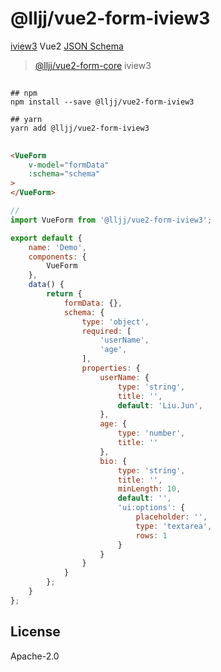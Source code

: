 # @lljj/vue2-form-iview3

 [iview3](http://iview.talkingdata.com) Vue2 [JSON Schema](https://json-schema.org/understanding-json-schema/index.html)

>  [@lljj/vue2-form-core](https://github.com/lljj-x/vue-json-schema-form/tree/master/packages/lib/vue2/vue2-core)  iview3

##

```ssh
## npm
npm install --save @lljj/vue2-form-iview3

## yarn
yarn add @lljj/vue2-form-iview3
```

##
```html
<VueForm
    v-model="formData"
    :schema="schema"
>
</VueForm>
```

```js
//
import VueForm from '@lljj/vue2-form-iview3';

export default {
    name: 'Demo',
    components: {
        VueForm
    },
    data() {
        return {
            formData: {},
            schema: {
                type: 'object',
                required: [
                    'userName',
                    'age',
                ],
                properties: {
                    userName: {
                        type: 'string',
                        title: '',
                        default: 'Liu.Jun',
                    },
                    age: {
                        type: 'number',
                        title: ''
                    },
                    bio: {
                        type: 'string',
                        title: '',
                        minLength: 10,
                        default: '',
                        'ui:options': {
                            placeholder: '',
                            type: 'textarea',
                            rows: 1
                        }
                    }
                }
            }
        };
    }
};
```

## License
Apache-2.0
